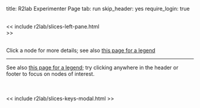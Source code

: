 title: R2lab Experimenter Page
tab: run
skip_header: yes
require_login: true

<!-- in a first implementation, we were creating the webchat iframe upon page load

     it was suboptimal though, as e.g. freenode being down would cause our page to hang
     so now the chat plugin comes in 2 parts, one for the actual chat area,
     and one for the button to enable it -->

<script type="module"> import "/assets/r2lab/chat.js" </script>
<div id="chat-container"></div>

<div class="container-fluid">
  <div class="row">
    <div class="col-md-12">
      <div id='messages' style="display: none" class="" role="alert">
        <a class="close" onclick="$('.alert').hide()">×</a>
      </div>
      <div id='loading' style="display: none" class="alert alert-info" role="alert">
        <strong>Be patient!</strong> Loading information from server...
      </div>
    </div>
  </div>

  <br>

  <style>
    #run-map {
      align-items: center;
    }
    .vertical {
      display: flex;
      flex-direction: column;
    }
    .horizontal {
      display: flex;
      flex-direction: row;
      justify-content: flex-start;
    }
    .run-top {
      display: grid;
      grid-template-columns: 190px 220px 1fr;
      grid-template-areas: "slices leases map";
    }
    #run-slices { grid-area: slices; }
    #run-leases { grid-area: leases; }
    #run-map { grid-area: map; }
    @media only screen and (max-width: 1200px) {
      .run-top.run {
        grid-template-columns: 1fr 1fr;
        grid-template-areas:
          "slices leases"
          "map map";
      }
      #run-legend {
        margin-top: 30px;
      }
    }
  </style>
  <div class="run-top run" id="all">
    <!-- the left pane with the slices & keys button, and the slices list, on 2 columns -->
    <div id="run-slices">
      << include r2lab/slices-left-pane.html >>
    </div>
    <div id="run-leases" class="leases-run-width">
      <div id="liveleases_container" class="run"></div>
      <script src="assets/js/jquery-ui-custom-1.12.1.min.js"></script>
      <style> @import url("assets/css/jquery-ui-custom-1.12.1.min.css"); </style>
      <script src="https://cdnjs.cloudflare.com/ajax/libs/moment.js/2.18.1/moment.min.js"></script>
      <script src="/assets/js/moment-round.js"></script>
      <script src="https://cdnjs.cloudflare.com/ajax/libs/fullcalendar/3.4.0/fullcalendar.min.js"></script>
      <style> @import url("https://cdnjs.cloudflare.com/ajax/libs/fullcalendar/3.4.0/fullcalendar.min.css"); </style>
      <!-- the js modules try to autoload their css; however due to a limitation
        -- of full calendar, we need to load this explicitly **beforehand**
        -- https://stackoverflow.com/questions/25178565/fullcalendar-layout-broken-because-css-loading-after-javascript-layout-calculati
        -->
      <style> @import url("/assets/r2lab/liveleases.css"); </style>
      <script type="module"> import "/assets/r2lab/liveleases.js" </script>
      <div id="current-slice" data-current-slice-color="#000"></div>
    </div>
    <div id="run-map" class="vertical>
      <div class="vertical">
        <div class="horizontal">
          <span id="run-legend">
            Click a node for more details;
            see also <a href="status.md#livemap:legend">this page for a legend</a>
          </span>
          <span id="chat-button"></span>
        </div>
        <div id="livemap_container"></div>
      </div>
      <script type="module">
        import {livemap_options} from "/assets/r2lab/livemap.js";
        // override livemap default settings
        Object.assign(livemap_options, {
          space_x : 72,
          space_y : 87,
          radius_ok : 16,
          radius_pinging : 10,
          radius_warming : 4,
          radius_ko : 0,
          margin_x : 5,
          margin_y : 20,
          padding_x : 45,
          padding_y : 45,
        //    debug : true,
        })
      </script>
      <div id="actions"></div>
    </div>
  </div>

  <hr>
  See also <a href="status.md#livetable:legend">this page for a legend</a>;
  try clicking <span data-toggle="tooltip" title="YES">anywhere in the header
  or footer</span> to focus on nodes of interest.

  <div class="row" markdown="0">
    <div class="col-md-12">
      <br>
      <table class="table table-condensed" id='livetable_container'></table>
    </div>
  </div>
</div>

<script type="module">
import {livetable_options} from "/assets/r2lab/livetable.js";
// override default settings
Object.assign(livetable_options, {
//      debug : true,
});
</script>

<!-- defines slices_keys_modal -->
<< include r2lab/slices-keys-modal.html >>
